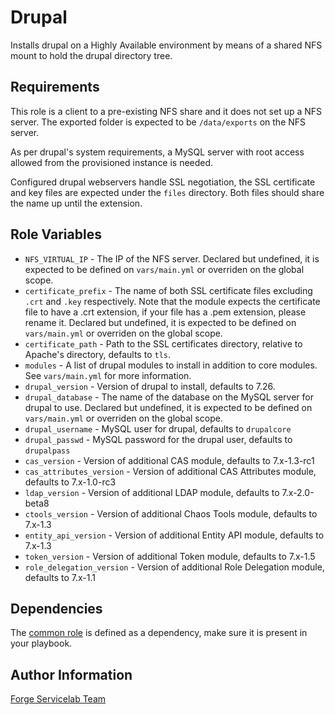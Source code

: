 Drupal
======

Installs drupal on a Highly Available environment by means of a shared NFS mount to hold the drupal directory tree.

Requirements
------------

This role is a client to a pre-existing NFS share and it does not set up a NFS server. The exported folder is expected to be `/data/exports` on the NFS server.

As per drupal's system requirements, a MySQL server with root access allowed from the provisioned instance is needed.

Configured drupal webservers handle SSL negotiation, the SSL certificate and key files are expected under the `files` directory. Both files should share the name up until the extension.

Role Variables
--------------

- `NFS_VIRTUAL_IP` - The IP of the NFS server. Declared but undefined, it is expected to be defined on `vars/main.yml` or overriden on the global scope.
- `certificate_prefix` - The name of both SSL certificate files excluding `.crt` and `.key` respectively. Note that the module expects the certificate file to have a .crt extension, if your file has a .pem extension, please rename it. Declared but undefined, it is expected to be defined on `vars/main.yml` or overriden on the global scope.
- `certificate_path` - Path to the SSL certificates directory, relative to Apache's directory, defaults to `tls`.
- `modules` - A list of drupal modules to install in addition to core modules. See `vars/main.yml` for more information.
- `drupal_version` - Version of drupal to install, defaults to 7.26.
- `drupal_database` - The name of the database on the MySQL server for drupal to use. Declared but undefined, it is expected to be defined on `vars/main.yml` or overriden on the global scope.
- `drupal_username` - MySQL user for drupal, defaults to `drupalcore`
- `drupal_passwd` - MySQL password for the drupal user, defaults to `drupalpass`
- `cas_version` - Version of additional CAS module, defaults to 7.x-1.3-rc1
- `cas_attributes_version` - Version of additional CAS Attributes module, defaults to 7.x-1.0-rc3
- `ldap_version` - Version of additional LDAP module, defaults to 7.x-2.0-beta8
- `ctools_version` - Version of additional Chaos Tools module, defaults to 7.x-1.3
- `entity_api_version` - Version of additional Entity API module, defaults to 7.x-1.3
- `token_version` - Version of additional Token module, defaults to 7.x-1.5
- `role_delegation_version` - Version of additional Role Delegation module, defaults to 7.x-1.1

Dependencies
------------

The [common role](https://git.forgeservicelab.fi/ansible-roles/common) is defined as a dependency, make sure it is present in your playbook.

Author Information
------------------

[Forge Servicelab Team](http://forgeservicelab.fi)
